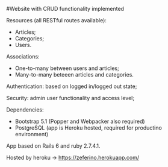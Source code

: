 #Website with CRUD functionality implemented

Resources (all RESTful routes available): 

<ul>
  <li>Articles;</li>
  <li>Categories;</li>
  <li>Users.</li>
</ul>


Associations:

<ul>
  <li>One-to-many between users and articles;</li>
  <li>Many-to-many beteeen articles and categories.</li>
</ul>


Authentication: based on logged in/logged out state;

Security: admin user functionality and access level;


Dependencies:

<ul>
  <li>Bootstrap 5.1 (Popper and Webpacker also required)</li>
  <li>PostgreSQL (app is Heroku hosted, required for productino environment)</li>
</ul>

App based on Rails 6 and ruby 2.7.4.1.


Hosted by heroku -> https://zeferino.herokuapp.com/


